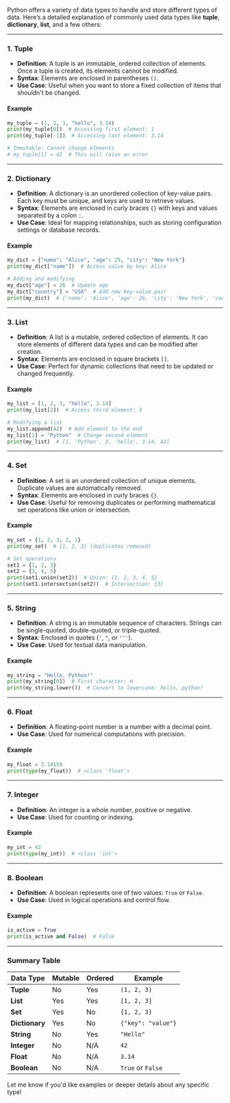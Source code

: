 Python offers a variety of data types to handle and store different types of data. Here’s a detailed explanation of commonly used data types like **tuple**, **dictionary**, **list**, and a few others:

---

### **1. Tuple**

- **Definition**: A tuple is an immutable, ordered collection of elements. Once a tuple is created, its elements cannot be modified.
- **Syntax**: Elements are enclosed in parentheses `()`.
- **Use Case**: Useful when you want to store a fixed collection of items that shouldn't be changed.

#### Example

```python
my_tuple = (1, 2, 3, "hello", 3.14)
print(my_tuple[0])  # Accessing first element: 1
print(my_tuple[-1])  # Accessing last element: 3.14

# Immutable: Cannot change elements
# my_tuple[1] = 42  # This will raise an error
```

---

### **2. Dictionary**

- **Definition**: A dictionary is an unordered collection of key-value pairs. Each key must be unique, and keys are used to retrieve values.
- **Syntax**: Elements are enclosed in curly braces `{}` with keys and values separated by a colon `:`.
- **Use Case**: Ideal for mapping relationships, such as storing configuration settings or database records.

#### Example

```python
my_dict = {"name": "Alice", "age": 25, "city": "New York"}
print(my_dict["name"])  # Access value by key: Alice

# Adding and modifying
my_dict["age"] = 26  # Update age
my_dict["country"] = "USA"  # Add new key-value pair
print(my_dict)  # {'name': 'Alice', 'age': 26, 'city': 'New York', 'country': 'USA'}
```

---

### **3. List**

- **Definition**: A list is a mutable, ordered collection of elements. It can store elements of different data types and can be modified after creation.
- **Syntax**: Elements are enclosed in square brackets `[]`.
- **Use Case**: Perfect for dynamic collections that need to be updated or changed frequently.

#### Example

```python
my_list = [1, 2, 3, "hello", 3.14]
print(my_list[2])  # Access third element: 3

# Modifying a list
my_list.append(42)  # Add element to the end
my_list[1] = "Python"  # Change second element
print(my_list)  # [1, 'Python', 3, 'hello', 3.14, 42]
```

---

### **4. Set**

- **Definition**: A set is an unordered collection of unique elements. Duplicate values are automatically removed.
- **Syntax**: Elements are enclosed in curly braces `{}`.
- **Use Case**: Useful for removing duplicates or performing mathematical set operations like union or intersection.

#### Example

```python
my_set = {1, 2, 3, 2, 1}
print(my_set)  # {1, 2, 3} (duplicates removed)

# Set operations
set1 = {1, 2, 3}
set2 = {3, 4, 5}
print(set1.union(set2))  # Union: {1, 2, 3, 4, 5}
print(set1.intersection(set2))  # Intersection: {3}
```

---

### **5. String**

- **Definition**: A string is an immutable sequence of characters. Strings can be single-quoted, double-quoted, or triple-quoted.
- **Syntax**: Enclosed in quotes (`'`, `"`, or `'''`).
- **Use Case**: Used for textual data manipulation.

#### Example

```python
my_string = "Hello, Python!"
print(my_string[0])  # First character: H
print(my_string.lower())  # Convert to lowercase: hello, python!
```

---

### **6. Float**

- **Definition**: A floating-point number is a number with a decimal point.
- **Use Case**: Used for numerical computations with precision.

#### Example

```python
my_float = 3.14159
print(type(my_float))  # <class 'float'>
```

---

### **7. Integer**

- **Definition**: An integer is a whole number, positive or negative.
- **Use Case**: Used for counting or indexing.

#### Example

```python
my_int = 42
print(type(my_int))  # <class 'int'>
```

---

### **8. Boolean**

- **Definition**: A boolean represents one of two values: `True` or `False`.
- **Use Case**: Used in logical operations and control flow.

#### Example

```python
is_active = True
print(is_active and False)  # False
```

---

### Summary Table

| Data Type    | Mutable  | Ordered | Example                       |
|--------------|----------|---------|-------------------------------|
| **Tuple**    | No       | Yes     | `(1, 2, 3)`                  |
| **List**     | Yes      | Yes     | `[1, 2, 3]`                  |
| **Set**      | Yes      | No      | `{1, 2, 3}`                  |
| **Dictionary** | Yes    | No      | `{"key": "value"}`           |
| **String**   | No       | Yes     | `"Hello"`                    |
| **Integer**  | No       | N/A     | `42`                         |
| **Float**    | No       | N/A     | `3.14`                       |
| **Boolean**  | No       | N/A     | `True` or `False`            |

Let me know if you'd like examples or deeper details about any specific type!

